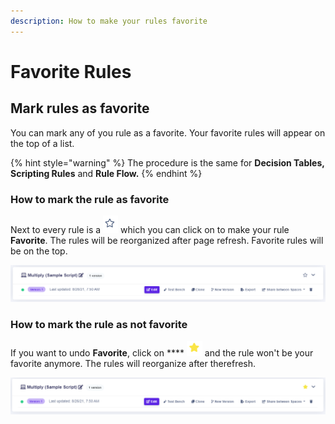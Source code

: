 ```yaml
---
description: How to make your rules favorite
---
```


# Favorite Rules

## Mark rules as favorite

You can mark any of you rule as a favorite. Your favorite rules will appear on the top of a list.

{% hint style="warning" %}
The procedure is the same for **Decision Tables, Scripting Rules** and **Rule Flow.**
{% endhint %}

### How to mark the rule as favorite

Next to every rule is a ![](../.gitbook/assets/star.PNG) which you can click on to make your rule **Favorite**. The rules will be reorganized after page refresh. Favorite rules will be on the top.

![](../.gitbook/assets/nonFavorite.PNG)

### How to mark the rule as not favorite

If you want to undo **Favorite**, click on \*\*\*\* ![](<../.gitbook/assets/star yellow.PNG>) and the rule won't be your favorite anymore. The rules will reorganize after therefresh.

![](../.gitbook/assets/favorite.PNG)

